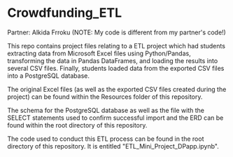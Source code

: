# Crowdfunding_ETL

Partner: Alkida Frroku (NOTE: My code is different from my partner's code!)

This repo contains project files relating to a ETL project which had students extracting data from Microsoft Excel files using Python/Pandas, transforming the data in Pandas DataFrames, and loading the results into several CSV files. Finally, students loaded data from the exported CSV files into a PostgreSQL database.

The original Excel files (as well as the exported CSV files created during the project) can be found within the Resources folder of this repository.

The schema for the PostgreSQL database as well as the file with the SELECT statements used to confirm successful import and the ERD can be found within the root directory of this repository.

The code used to conduct this ETL process can be found in the root directory of this repository. It is entitled "ETL_Mini_Project_DPapp.ipynb".
